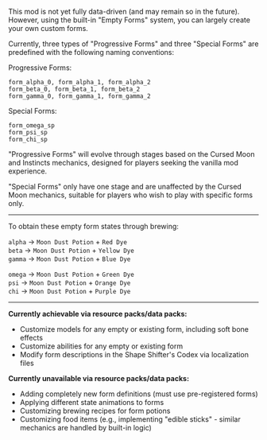 This mod is not yet fully data-driven (and may remain so in the future). However, using the built-in "Empty Forms" system, you can largely create your own custom forms.

Currently, three types of "Progressive Forms" and three "Special Forms" are predefined with the following naming conventions:

Progressive Forms:


```
form_alpha_0, form_alpha_1, form_alpha_2
form_beta_0, form_beta_1, form_beta_2
form_gamma_0, form_gamma_1, form_gamma_2
```

Special Forms:


```
form_omega_sp
form_psi_sp
form_chi_sp
```

"Progressive Forms" will evolve through stages based on the Cursed Moon and Instincts mechanics, designed for players seeking the vanilla mod experience.

"Special Forms" only have one stage and are unaffected by the Cursed Moon mechanics, suitable for players who wish to play with specific forms only.

---

To obtain these empty form states through brewing:

`alpha` → `Moon Dust Potion` + `Red Dye`  
`beta` → `Moon Dust Potion` + `Yellow Dye`  
`gamma` → `Moon Dust Potion` + `Blue Dye`  

`omega` → `Moon Dust Potion` + `Green Dye`  
`psi` → `Moon Dust Potion` + `Orange Dye`  
`chi` → `Moon Dust Potion` + `Purple Dye`  

---

**Currently achievable via resource packs/data packs:**

- Customize models for any empty or existing form, including soft bone effects
- Customize abilities for any empty or existing form
- Modify form descriptions in the Shape Shifter's Codex via localization files

**Currently unavailable via resource packs/data packs:**

- Adding completely new form definitions (must use pre-registered forms)
- Applying different state animations to forms
- Customizing brewing recipes for form potions
- Customizing food items (e.g., implementing "edible sticks" - similar mechanics are handled by built-in logic)

